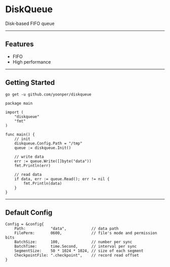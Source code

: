 # DiskQueue

Disk-based FIFO queue

---

## Features

- FIFO
- High performance

---

## Getting Started

```
go get -u github.com/yoonper/diskqueue
```

```
package main

import (
	"diskqueue"
	"fmt"
)

func main() {
	// init
	diskqueue.Config.Path = "/tmp"
	queue := diskqueue.Init()

	// write data
	err := queue.Write([]byte("data"))
	fmt.Println(err)

	// read data
	if data, err := queue.Read(); err != nil {
		fmt.Println(data)
	}
}
```

---

## Default Config

```
Config = &config{
	Path:           "data",           // data path
	FilePerm:       0600,             // file's mode and permission bits
	BatchSize:      100,              // number per sync
	BatchTime:      time.Second,      // interval per sync
	SegmentSize:    50 * 1024 * 1024, // size of each segment
	CheckpointFile: ".checkpoint",    // record read offset
}
```
